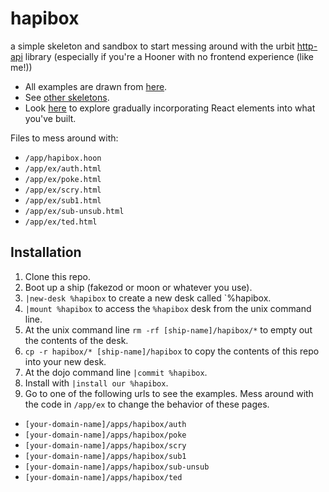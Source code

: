 # hapibox

a simple skeleton and sandbox to start messing around with the urbit [http-api](https://github.com/urbit/urbit/tree/master/pkg/npm/http-api) library (especially if you're a Hooner with no frontend experience (like me!))

- All examples are drawn from [here](https://developers.urbit.org/guides/additional/http-api-guide).
- See [other skeletons](https://github.com/niblyx-malnus/desk-skeletons).
- Look [here](https://reactjs.org/docs/add-react-to-a-website.html) to explore gradually incorporating React elements into what you've built.

Files to mess around with:

- `/app/hapibox.hoon`
- `/app/ex/auth.html`
- `/app/ex/poke.html`
- `/app/ex/scry.html`
- `/app/ex/sub1.html`
- `/app/ex/sub-unsub.html`
- `/app/ex/ted.html`

## Installation
1. Clone this repo.
2. Boot up a ship (fakezod or moon or whatever you use).
4. `|new-desk %hapibox` to create a new desk called `%hapibox.
5. `|mount %hapibox` to access the `%hapibox` desk from the unix command line.
6. At the unix command line `rm -rf [ship-name]/hapibox/*` to empty out the contents of the desk.
7. `cp -r hapibox/* [ship-name]/hapibox` to copy the contents of this repo into your new desk.
8. At the dojo command line `|commit %hapibox`.
9. Install with `|install our %hapibox`.
10. Go to one of the following urls to see the examples. Mess around with the code in `/app/ex` to change the behavior of these pages.
  - `[your-domain-name]/apps/hapibox/auth`
  - `[your-domain-name]/apps/hapibox/poke`
  - `[your-domain-name]/apps/hapibox/scry`
  - `[your-domain-name]/apps/hapibox/sub1`
  - `[your-domain-name]/apps/hapibox/sub-unsub`
  - `[your-domain-name]/apps/hapibox/ted`
